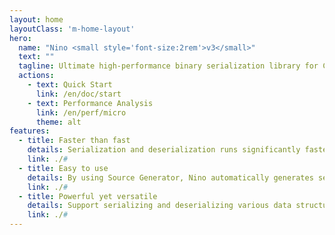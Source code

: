 ```yaml
---
layout: home
layoutClass: 'm-home-layout'
hero:
  name: "Nino <small style='font-size:2rem'>v3</small>"
  text: ""
  tagline: Ultimate high-performance binary serialization library for C#.
  actions:
    - text: Quick Start
      link: /en/doc/start
    - text: Performance Analysis
      link: /en/perf/micro
      theme: alt
features:
  - title: Faster than fast
    details: Serialization and deserialization runs significantly faster than JSON, Protobuf, MessagePack, etc. trivial solutions<small class="bottom-small">Most benchmark results are better than MemoryPack and other similar solutions</small>
    link: ./#
  - title: Easy to use
    details: By using Source Generator, Nino automatically generates serialization and deserialization functions while the user is writing the program<small class="bottom-small">The generated code is transparent and support non JIT platforms like NativeAOT natively</small>
    link: ./#
  - title: Powerful yet versatile
    details: Support serializing and deserializing various data structures, i.e. primitives, structs, classes, collections, dictionaries, etc.<small class="bottom-small">Besides Nino also supports serializing and deserializing objects with polymorphism</small>
    link: ./#
---
```


<style>
.m-home-layout .details small {
  opacity: 0.8;
}

.m-home-layout .bottom-small {
  display: block;
  margin-top: 2em;
  text-align: right;
}
</style>
